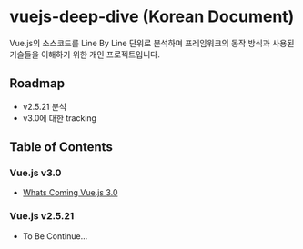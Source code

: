 # vuejs-deep-dive (Korean Document)
Vue.js의 소스코드를 Line By Line 단위로 분석하며 프레임워크의 동작 방식과 사용된 기술들을 이해하기 위한 개인 프로젝트입니다.
## Roadmap
- v2.5.21 분석
- v3.0에 대한 tracking


## Table of Contents
### Vue.js v3.0
- [Whats Coming Vue.js 3.0](v3.0/whats-coming-vuejs-3.0.md)

### Vue.js v2.5.21
- To Be Continue...
